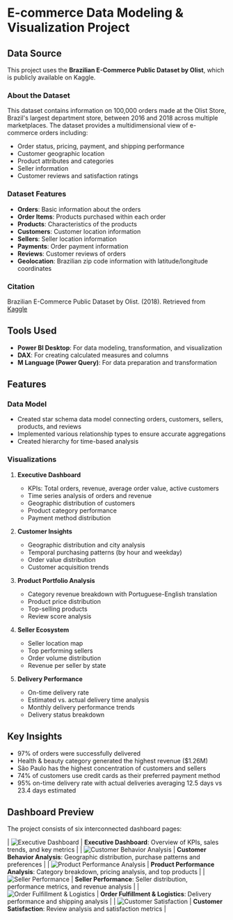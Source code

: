 # E-commerce Data Modeling & Visualization Project

## Data Source

This project uses the **Brazilian E-Commerce Public Dataset by Olist**, which is publicly available on Kaggle.

### About the Dataset
This dataset contains information on 100,000 orders made at the Olist Store, Brazil's largest department store, between 2016 and 2018 across multiple marketplaces. The dataset provides a multidimensional view of e-commerce orders including:

- Order status, pricing, payment, and shipping performance
- Customer geographic location
- Product attributes and categories
- Seller information
- Customer reviews and satisfaction ratings


### Dataset Features
- **Orders**: Basic information about the orders
- **Order Items**: Products purchased within each order
- **Products**: Characteristics of the products
- **Customers**: Customer location information
- **Sellers**: Seller location information
- **Payments**: Order payment information
- **Reviews**: Customer reviews of orders
- **Geolocation**: Brazilian zip code information with latitude/longitude coordinates

### Citation
Brazilian E-Commerce Public Dataset by Olist. (2018). Retrieved from [Kaggle](https://www.kaggle.com/datasets/olistbr/brazilian-ecommerce)

## Tools Used
- **Power BI Desktop**: For data modeling, transformation, and visualization
- **DAX**: For creating calculated measures and columns
- **M Language (Power Query)**: For data preparation and transformation

## Features

### Data Model
- Created star schema data model connecting orders, customers, sellers, products, and reviews
- Implemented various relationship types to ensure accurate aggregations
- Created hierarchy for time-based analysis

### Visualizations
1. **Executive Dashboard**
   - KPIs: Total orders, revenue, average order value, active customers
   - Time series analysis of orders and revenue
   - Geographic distribution of customers
   - Product category performance
   - Payment method distribution

2. **Customer Insights**
   - Geographic distribution and city analysis
   - Temporal purchasing patterns (by hour and weekday)
   - Order value distribution
   - Customer acquisition trends

3. **Product Portfolio Analysis**
   - Category revenue breakdown with Portuguese-English translation
   - Product price distribution
   - Top-selling products
   - Review score analysis

4. **Seller Ecosystem**
   - Seller location map
   - Top performing sellers
   - Order volume distribution
   - Revenue per seller by state

5. **Delivery Performance**
   - On-time delivery rate
   - Estimated vs. actual delivery time analysis
   - Monthly delivery performance trends
   - Delivery status breakdown

## Key Insights
- 97% of orders were successfully delivered
- Health & beauty category generated the highest revenue ($1.26M)
- São Paulo has the highest concentration of customers and sellers
- 74% of customers use credit cards as their preferred payment method
- 95% on-time delivery rate with actual deliveries averaging 12.5 days vs 23.4 days estimated

## Dashboard Preview

The project consists of six interconnected dashboard pages:

| ![Executive Dashboard](Executive%20Dashboard.png) | **Executive Dashboard**: Overview of KPIs, sales trends, and key metrics |
| ![Customer Behavior Analysis](Customer%20Behavior%20Analysis.png) | **Customer Behavior Analysis**: Geographic distribution, purchase patterns and preferences |
| ![Product Performance Analysis](Product%20Performance%20Analysis.png) | **Product Performance Analysis**: Category breakdown, pricing analysis, and top products |
| ![Seller Performance](Seller%20Performance.png) | **Seller Performance**: Seller distribution, performance metrics, and revenue analysis |
| ![Order Fulfillment & Logistics](Order%20Fulfillment%20%26%20Logistics.png) | **Order Fulfillment & Logistics**: Delivery performance and shipping analysis |
| ![Customer Satisfaction](Customer%20Satisfaction.png) | **Customer Satisfaction**: Review analysis and satisfaction metrics |
